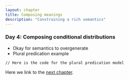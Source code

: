```yaml
---
layout: chapter
title: Composing meanings
description: "Constraining a rich semantics"
---
```


### Day 4: Composing conditional distributions

  - Okay for semantics to overgenerate 
  - Plural predication example

~~~~
// Here is the code for the plural predication model

~~~~

Here we link to the [next chapter](5-ambiguity.html).